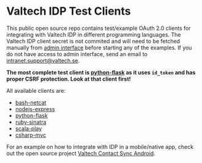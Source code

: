 # Valtech IDP Test Clients

This public open source repo contains test/example OAuth 2.0 clients for integrating with Valtech IDP in different programming languages.
The Valtech IDP client secret is not commited and will need to be fetched manually from [admin interface](https://stage-id-admin.valtech.com/#/clients/valtech.idp.testclient.local/edit) before starting any of
the examples. If you do not have access to admin interface, send an email to intranet.support@valtech.se.

**The most complete test client is [python-flask](python-flask) as it uses `id_token` and has proper CSRF protection. Look at that client first!**

All available clients are:

 * [bash-netcat](bash-netcat)
 * [nodejs-express](nodejs-express)
 * [python-flask](python-flask)
 * [ruby-sinatra](ruby-sinatra)
 * [scala-play](scala-play)
 * [csharp-mvc](csharp-mvc)

For an example on how to integrate with IDP in a mobile/native app, check out the open source project [Valtech Contact Sync Android](https://github.com/valtech/valtech-contactsync-android).
